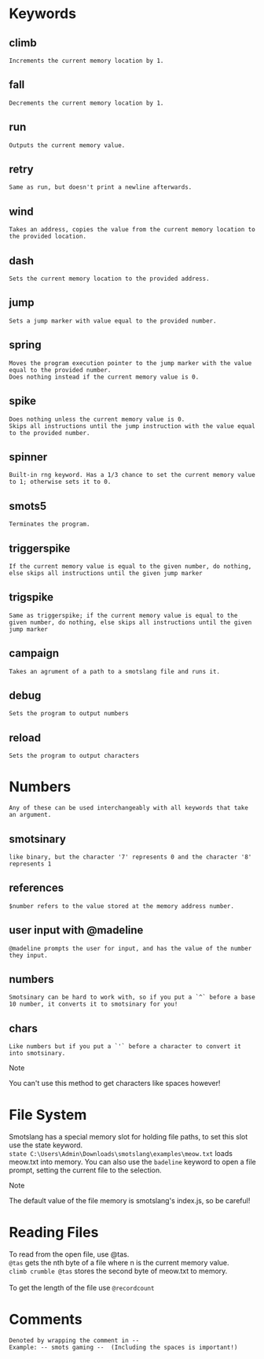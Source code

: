 # Keywords
## climb
    Increments the current memory location by 1.
## fall
    Decrements the current memory location by 1.
## run
    Outputs the current memory value.
## retry
    Same as run, but doesn't print a newline afterwards.
## wind
    Takes an address, copies the value from the current memory location to the provided location.
## dash
    Sets the current memory location to the provided address.
## jump
    Sets a jump marker with value equal to the provided number.
## spring
    Moves the program execution pointer to the jump marker with the value equal to the provided number.
    Does nothing instead if the current memory value is 0.
## spike
    Does nothing unless the current memory value is 0.
    Skips all instructions until the jump instruction with the value equal to the provided number.
## spinner
    Built-in rng keyword. Has a 1/3 chance to set the current memory value to 1; otherwise sets it to 0.
## smots5
    Terminates the program.
## triggerspike
    If the current memory value is equal to the given number, do nothing, else skips all instructions until the given jump marker
## trigspike
    Same as triggerspike; if the current memory value is equal to the given number, do nothing, else skips all instructions until the given jump marker
## campaign
    Takes an agrument of a path to a smotslang file and runs it.
## debug
    Sets the program to output numbers
## reload
    Sets the program to output characters

# Numbers
    Any of these can be used interchangeably with all keywords that take an argument.
## smotsinary
    like binary, but the character '7' represents 0 and the character '8' represents 1
## references
    $number refers to the value stored at the memory address number.
## user input with @madeline
    @madeline prompts the user for input, and has the value of the number they input.
## numbers
    Smotsinary can be hard to work with, so if you put a `^` before a base 10 number, it converts it to smotsinary for you!
## chars
    Like numbers but if you put a `'` before a character to convert it into smotsinary.
> [!NOTE]
> You can't use this method to get characters like spaces however!

# File System
Smotslang has a special memory slot for holding file paths, to set this slot use the state keyword.\
`state C:\Users\Admin\Downloads\smotslang\examples\meow.txt` loads meow.txt into memory.
You can also use the `badeline` keyword to open a file prompt, setting the current file to the selection.
> [!NOTE]
> The default value of the file memory is smotslang's index.js, so be careful!
# Reading Files
To read from the open file, use @tas.\
`@tas` gets the nth byte of a file where n is the current memory value.\
`climb crumble @tas` stores the second byte of meow.txt to memory.\
<br/>
To get the length of the file use `@recordcount`
# Comments
    Denoted by wrapping the comment in --
    Example: -- smots gaming --  (Including the spaces is important!)
